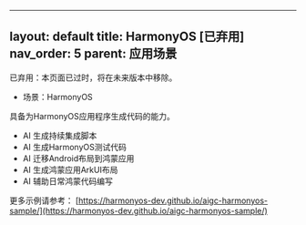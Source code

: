 

---
layout: default
title: HarmonyOS [已弃用]
nav_order: 5
parent: 应用场景
---

已弃用：本页面已过时，将在未来版本中移除。

- 场景：HarmonyOS

具备为HarmonyOS应用程序生成代码的能力。

- AI 生成持续集成脚本
- AI 生成HarmonyOS测试代码
- AI 迁移Android布局到鸿蒙应用
- AI 生成鸿蒙应用ArkUI布局
- AI 辅助日常鸿蒙代码编写

更多示例请参考：
[https://harmonyos-dev.github.io/aigc-harmonyos-sample/](https://harmonyos-dev.github.io/aigc-harmonyos-sample/)